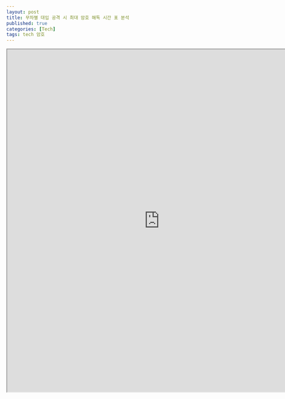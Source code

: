 ```yaml
---
layout: post
title: 무차별 대입 공격 시 최대 암호 해독 시간 표 분석
published: true
categories: [Tech]
tags: tech 암호
---
```

<iframe width="800" height="900" src="https://docs.google.com/document/d/e/2PACX-1vQHtaWCeAyWySPMgUjkFfqXksm2dulp1tB6TTWFpI88BScgfkBgr6aTrwhFmUotDfgp0FKtw99_fEyf/pub?embedded=true"></iframe>  
    
